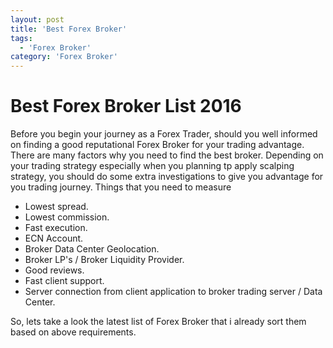 ```yaml
---
layout: post
title: 'Best Forex Broker'
tags:
  - 'Forex Broker'
category: 'Forex Broker'
---
```

# Best Forex Broker List 2016

Before you begin your journey as a Forex Trader, should you well informed on finding a good reputational Forex Broker for your trading advantage. There are many factors why you need to find the best broker. Depending on your trading strategy especially when you planning tp apply scalping strategy, you should do some extra investigations to give you advantage for you trading journey. Things that you need to measure

- Lowest spread.
- Lowest commission.
- Fast execution.
- ECN Account.
- Broker Data Center Geolocation.
- Broker LP's / Broker Liquidity Provider.
- Good reviews.
- Fast client support.
- Server connection from client application to broker trading server / Data Center.

So, lets take a look the latest list of Forex Broker that i already sort them based on above requirements.